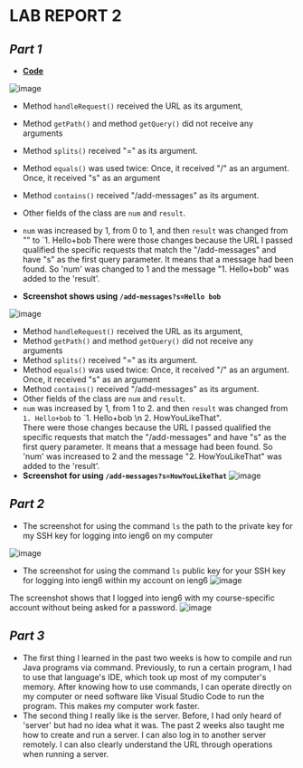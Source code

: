 # **LAB REPORT 2**

## ***Part 1***
- [**Code**](https://maynhile13105.github.io/CSE15L-LabReport2/StringServer.java)

![image](https://github.com/maynhile13105/CSE15L-LabReport2/assets/146885739/1f722b19-8907-439e-9bd2-56bc7c1f4395)

- Method `handleRequest()` received the URL as its argument,
- Method `getPath()` and method `getQuery()` did not receive any arguments
- Method `splits()` received "=" as its argument.
- Method `equals()` was used twice: Once, it received "/" as an argument. Once, it received "s" as an argument
- Method `contains()` received "/add-messages" as its argument.
- Other fields of the class are `num` and `result`.
- `num` was increased by 1, from 0 to 1, and then `result` was changed from "" to `1. Hello+bob 
There were those changes because the URL I passed qualified the specific requests that match the "/add-messages" and have "s" as the first query parameter. It means that a message had been found. So 'num' was changed to 1 and the message "1. Hello+bob" was added to the 'result'. 

- **Screenshot shows using `/add-messages?s=Hello bob`**
  
![image](https://github.com/maynhile13105/CSE15L-LabReport2/assets/146885739/190b5d9d-e53d-40e0-a6e8-477545fe8af5)

- Method `handleRequest()` received the URL as its argument,
- Method `getPath()` and method `getQuery()` did not receive any arguments
- Method `splits()` received "=" as its argument.
- Method `equals()` was used twice: Once, it received "/" as an argument. Once, it received "s" as an argument
- Method `contains()` received "/add-messages" as its argument.
- Other fields of the class are `num` and `result`.
-  `num` was increased by 1, from 1 to 2. and then `result` was changed from `1. Hello+bob` to `1. Hello+bob \n 2. HowYouLikeThat".  
There were those changes because the URL I passed qualified the specific requests that match the "/add-messages" and have "s" as the first query parameter. It means that a message had been found. So 'num' was increased to 2 and the message "2. HowYouLikeThat" was added to the 'result'. 
- **Screenshot for using `/add-messages?s=HowYouLikeThat`**
![image](https://github.com/maynhile13105/CSE15L-LabReport2/assets/146885739/b8a55ee4-e645-4f27-a9e3-ee02c1e35b3f)

## ***Part 2***
- The screenshot for using the command `ls` the path to the private key for my SSH key for logging into ieng6 on my computer

![image](https://github.com/maynhile13105/CSE15L-LabReport2/assets/146885739/fe8041b7-9d95-4e83-ac62-bc8c0ab7c71b)

- The screenshot for using the command `ls`  public key for your SSH key for logging into ieng6 within my account on ieng6
![image](https://github.com/maynhile13105/CSE15L-LabReport2/assets/146885739/7ff80cb9-f128-4a07-a818-b30b4fcea311)

The screenshot shows that I logged into ieng6 with my course-specific account without being asked for a password.
![image](https://github.com/maynhile13105/CSE15L-LabReport2/assets/146885739/abffeaa3-47d7-4691-8b66-db7e266033fd)

## ***Part 3***
- The first thing I learned in the past two weeks is how to compile and run Java programs via command. Previously, to run a certain program, I had to use that language's IDE, which took up most of my computer's memory. After knowing how to use commands, I can operate directly on my computer or need software like Visual Studio Code to run the program. This makes my computer work faster.
- The second thing I really like is the server. Before, I had only heard of 'server' but had no idea what it was. The past 2 weeks also taught me how to create and run a server. I can also log in to another server remotely. I can also clearly understand the URL through operations when running a server.
